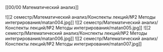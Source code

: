 [[00/00 Математический анализ]]

![[2 семестр/Математический анализ/Конспекты лекций/№2 Методы интегрирования/matan004.jpg]]
![[2 семестр/Математический анализ/Конспекты лекций/№2 Методы интегрирования/matan005.jpg]]
![[2 семестр/Математический анализ/Конспекты лекций/№2 Методы интегрирования/matan006.jpg]]
![[2 семестр/Математический анализ/Конспекты лекций/№2 Методы интегрирования/matan007.jpg]]
